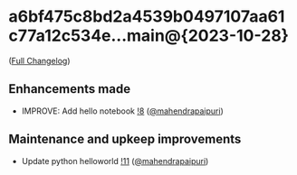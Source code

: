 # a6bf475c8bd2a4539b0497107aa61c77a12c534e...main@{2023-10-28}

([Full Changelog](https://gitlab.com/mahendrapaipuri/gitlab-activity-tests/-/compare/a6bf475c8bd2a4539b0497107aa61c77a12c534e...8da3007ba86bdb292bafb7d87b4cbef54b27c8f5?from_project_id=51638705&straight=false))

## Enhancements made

- IMPROVE: Add hello notebook [!8](https://gitlab.com/mahendrapaipuri/gitlab-activity-tests/-/merge_requests/8) ([@mahendrapaipuri](https://gitlab.com/mahendrapaipuri))

## Maintenance and upkeep improvements

- Update python helloworld [!11](https://gitlab.com/mahendrapaipuri/gitlab-activity-tests/-/merge_requests/11) ([@mahendrapaipuri](https://gitlab.com/mahendrapaipuri))